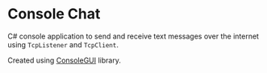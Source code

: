 # Console Chat

C# console application to send and receive text messages over the internet using `TcpListener` and `TcpClient`.

Created using [ConsoleGUI](https://github.com/Atoen/ConsoleGUI) library.
